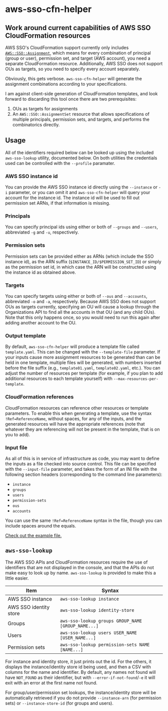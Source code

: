 # aws-sso-cfn-helper
## Work around current capabilities of AWS SSO CloudFormation resources

AWS SSO's CloudFormation support currently only includes [`AWS::SSO::Assignment`](https://docs.aws.amazon.com/AWSCloudFormation/latest/UserGuide/aws-resource-sso-assignment.html), which means for every combination of principal (group or user), permission set, and target (AWS account), you need a separate CloudFormation resource. Additionally, AWS SSO does not support OUs as targets, so you need to specify every account separately.

Obviously, this gets verbose. `aws-sso-cfn-helper` will generate the assignment combinations according to your specifications.

I am against client-side generation of CloudFormation templates, and look forward to discarding this tool once there are two prerequisites:
1. OUs as targets for assignments
2. An `AWS::SSO::AssignmentSet` resource that allows specifications of multiple principals, permission sets, and targets, and performs the combinatorics directly.

## Usage
All of the identifiers required below can be looked up using the included `aws-sso-lookup` utility, documented below. On both utilities the credentials used can be controlled with the `--profile` paramater.

### AWS SSO instance id
You can provide the AWS SSO instance id directly using the `--instance` or `-i` parameter, or you can omit it and `aws-sso-cfn-helper` will query your account for the instance id. The instance id will be used to fill out permission set ARNs, if that information is missing.

### Principals
You can specify principal ids using either or both of `--groups` and `--users`, abbreviated `-g` and `-u`, respectively.

### Permission sets
Permission sets can be provided either as ARNs (which include the SSO instance id), as the ARN suffix (`$INSTANCE_ID/$PERMISSION_SET_ID`) or simply as the permission set id, in which case the ARN will be constructed using the instance id as obtained above.

### Targets
You can specify targets using either or both of `--ous` and `--accounts`, abbreviated `-o` and `-a`, respectively. Because AWS SSO does not support OUs as targets currently, specifying an OU will cause a lookup through the Organizations API to find all the accounts in that OU (and any child OUs). Note that this only happens once, so you would need to run this again after adding another account to the OU.

### Output template
By default, `aws-sso-cfn-helper` will produce a template file called `template.yaml`. This can be changed with the `--template-file` parameter. If your inputs cause more assignment resources to be generated than can be held in one template, multiple files will be generated, with numbers inserted before the file suffix (e.g., `template01.yaml`, `template02.yaml`, etc.). You can adjust the number of resources per template (for example, if you plan to add additional resources to each template yourself) with `--max-resources-per-template`.

### CloudFormation references

CloudFormation resources can reference other resources or template parameters. To enable this when generating a template, use the syntax `!Ref=ReferenceName`, without spaces, for any of the inputs, and the generated resources will have the appropriate references (note that whatever they are referencing will not be present in the template, that is on you to add).

### Input file
As all of this is in service of infrastructure as code, you may want to define the inputs as a file checked into source control. This file can be specified with the `--input-file` parameter, and takes the form of an INI file with the following section headers (corresponding to the command line parameters):
* `instance`
* `groups`
* `users`
* `permission-sets`
* `ous`
* `accounts`

You can use the same `!Ref=ReferenceName` syntax in the file, though you can include spaces around the equals.

[Check out the example file.](example.ini)

## `aws-sso-lookup`
The AWS SSO APIs and CloudFormation resources require the use of identifiers that are not displayed in the console, and that the APIs do not make easy to look up by name. `aws-sso-lookup` is provided to make this a little easier.

| Item                    | Syntax                                             |
| ----------------------- | -------------------------------------------------- |
| AWS SSO instance        | `aws-sso-lookup instance`                          |
| AWS SSO identity store  | `aws-sso-lookup identity-store`                    |
| Groups                  | `aws-sso-lookup groups GROUP_NAME [GROUP_NAME...]` |
| Users                   | `aws-sso-lookup users USER_NAME [USER_NAME...]`    |
| Permission sets         | `aws-sso-lookup permission-sets NAME [NAME...]`    |

For instance and identity store, it just prints out the id. For the others, it displays the instance/identity store id being used, and then a CSV with columns for the name and identifier. By default, any names not found will have `NOT_FOUND` as their identifier, but with `--error-if-not-found`/`-e` it will exit with an error at the first name not found.

For group/user/permission set lookups, the instance/identity store will be automatically retrieved if you do not provide `--instance-arn` (for permission sets) or `--instance-store-id` (for groups and users).
